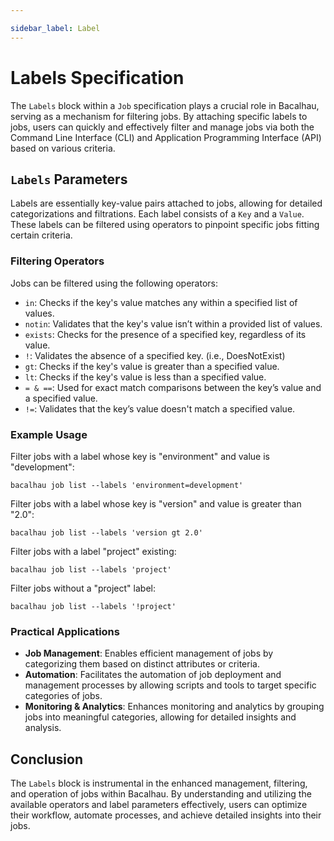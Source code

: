 ```yaml
---

sidebar_label: Label
---
```


# Labels Specification

The `Labels` block within a `Job` specification plays a crucial role in Bacalhau, serving as a mechanism for filtering jobs. By attaching specific labels to jobs, users can quickly and effectively filter and manage jobs via both the Command Line Interface (CLI) and Application Programming Interface (API) based on various criteria.

## `Labels` Parameters

Labels are essentially key-value pairs attached to jobs, allowing for detailed categorizations and filtrations. Each label consists of a `Key` and a `Value`. These labels can be filtered using operators to pinpoint specific jobs fitting certain criteria.

### Filtering Operators

Jobs can be filtered using the following operators:

- `in`: Checks if the key's value matches any within a specified list of values.
- `notin`: Validates that the key's value isn’t within a provided list of values.
- `exists`: Checks for the presence of a specified key, regardless of its value.
- `!`: Validates the absence of a specified key. (i.e., DoesNotExist)
- `gt`: Checks if the key's value is greater than a specified value.
- `lt`: Checks if the key's value is less than a specified value.
- `= & ==`: Used for exact match comparisons between the key’s value and a specified value.
- `!=`: Validates that the key’s value doesn't match a specified value.

### Example Usage

Filter jobs with a label whose key is "environment" and value is "development":

```shell
bacalhau job list --labels 'environment=development'
```

Filter jobs with a label whose key is "version" and value is greater than "2.0":

```shell
bacalhau job list --labels 'version gt 2.0'
```

Filter jobs with a label "project" existing:

```shell
bacalhau job list --labels 'project'
```

Filter jobs without a "project" label:

```shell
bacalhau job list --labels '!project'
```

### Practical Applications

- **Job Management**: Enables efficient management of jobs by categorizing them based on distinct attributes or criteria.
- **Automation**: Facilitates the automation of job deployment and management processes by allowing scripts and tools to target specific categories of jobs.
- **Monitoring & Analytics**: Enhances monitoring and analytics by grouping jobs into meaningful categories, allowing for detailed insights and analysis.

## Conclusion

The `Labels` block is instrumental in the enhanced management, filtering, and operation of jobs within Bacalhau. By understanding and utilizing the available operators and label parameters effectively, users can optimize their workflow, automate processes, and achieve detailed insights into their jobs.
